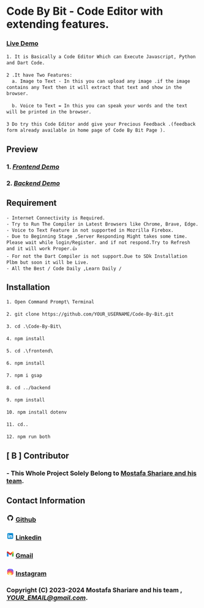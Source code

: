 # Code By Bit - Code Editor with extending features.

 ### **[Live Demo ](https://codebybit-85b0c.web.app/)**
    1. It is Basically a Code Editor Which can Execute Javascript, Python and Dart Code. 

    2 .It have Two Features:
      a. Image to Text - In this you can upload any image .if the image contains any Text then it will extract that text and show in the browser.

      b. Voice to Text = In this you can speak your words and the text will be printed in the browser.
    
    3 Do try this Code Editor andd give your Precious Feedback .(feedback form already available in home page of Code By Bit Page ).

 ## Preview 

 ### 1. *[Frontend Demo](https://codebybit-85b0c.web.app/)*
 ### 2. *[Backend Demo](https://codebybit-backend.onrender.com/)*
  
  ## Requirement

    - Internet Connectivity is Required.
    - Try to Run The Compiler in Latest Browsers like Chrome, Brave, Edge.
    - Voice to Text Feature in not supported in Mozrilla Firebox.
    - Due to Beginning Stage ,Server Responding Might takes some time. Please wait while login/Register. and if not respond.Try to Refresh and it will work Proper.👍
    - For not the Dart Compiler is not support.Due to SDk Installation Plbm but soon it will be Live.
    - All the Best / Code Daily ,Learn Daily /

  ## Installation 
    1. Open Command Prompt\ Terminal

    2. git clone https://github.com/YOUR_USERNAME/Code-By-Bit.git

    3. cd .\Code-By-Bit\

    4. npm install

    5. cd .\frontend\

    6. npm install

    7. npm i gsap

    8. cd ../backend

    9. npm install

    10. npm install dotenv

    11. cd..

    12. npm run both



## [ B ] Contributor

### - This Whole Project Solely Belong to **[Mostafa Shariare and his team](https://github.com/Mostafa-Shariare)**.

## Contact Information

 ###  ![Instagram](./documentation/Project%20Assets/icons8-github-20.png) [Github](https://github.com/YOUR_USERNAME)  
 ###  ![Linkedin](./documentation/Project%20Assets/icons8-linkedin-20.png) [Linkedin](https://www.linkedin.com/in/YOUR_LINKEDIN/)
### ![Gmail](./documentation/Project%20Assets/icons8-gmail-20.png)  [Gmail](YOUR_EMAIL@gmail.com)
### ![instagram](./documentation/Project%20Assets/icons8-instagram-20.png)  [Instagram](https://www.instagram.com/YOUR_INSTAGRAM/)


### Copyright (C) 2023-2024 **Mostafa Shariare and his team** , *YOUR_EMAIL@gmail.com*.
